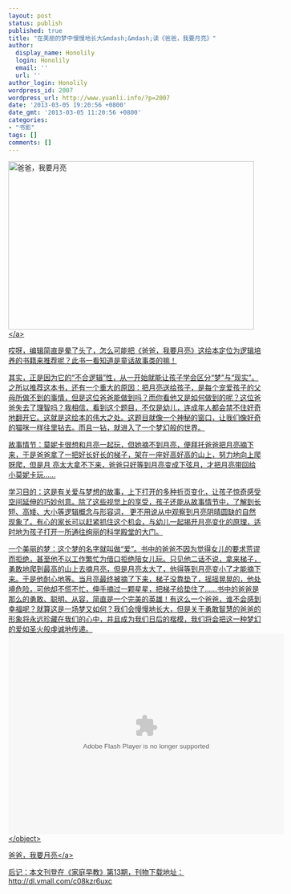 ```yaml
---
layout: post
status: publish
published: true
title: "在美丽的梦中慢慢地长大&mdash;&mdash;读《爸爸，我要月亮》"
author:
  display_name: Honolily
  login: Honolily
  email: ''
  url: ''
author_login: Honolily
wordpress_id: 2007
wordpress_url: http://www.yuanli.info/?p=2007
date: '2013-03-05 19:20:56 +0800'
date_gmt: '2013-03-05 11:20:56 +0800'
categories:
- "书影"
tags: []
comments: []
---
```

<p><a href="http:&#47;&#47;www.yuanli.info&#47;archives&#47;2007.html&#47;u119610586_136872d92d4g214_blog" rel="attachment wp-att-2020"><img src="http:&#47;&#47;www.yuanli.info&#47;wp-content&#47;uploads&#47;2013&#47;03&#47;u119610586_136872d92d4g214_blog.jpg" alt="爸爸，我要月亮" width="490" height="336" class="aligncenter size-full wp-image-2020" &#47;><&#47;a></p>
<p>哎呀，编辑简直是晕了头了，怎么可能把《爸爸，我要月亮》这绘本定位为逻辑培养的书籍来推荐呢？此书一看知道是童话故事类的嘛！</p>
<p>其实，正是因为它的&ldquo;不合逻辑&rdquo;性，从一开始就能让孩子学会区分&ldquo;梦&rdquo;与&ldquo;现实&rdquo;。之所以推荐这本书，还有一个重大的原因：把月亮送给孩子，是每个宠爱孩子的父母所做不到的事情，但是这位爸爸能做到吗？而你看他又是如何做到的呢？这位爸爸失去了理智吗？我相信，看到这个题目，不仅是幼儿，连成年人都会禁不住好奇地翻开它。这就是这绘本的伟大之处。这题目就像一个神秘的窗口，让我们像好奇的猫咪一样往里钻去。而且一钻，就进入了一个梦幻般的世界。</p>
<p>故事情节：莫妮卡很想和月亮一起玩，但她摘不到月亮，便拜托爸爸把月亮摘下来，于是爸爸拿了一把好长好长的梯子，架在一座好高好高的山上，努力地向上爬呀爬，但是月 亮太大拿不下来，爸爸只好等到月亮变成下弦月，才把月亮带回给小莫妮卡玩&hellip;&hellip;</p>
<p>学习目的：这是有关爱与梦想的故事，上下打开的多种折页变化，让孩子惊奇感受空间延伸的巧妙创意。除了这些视觉上的享受，孩子还能从故事情节中，了解到长短、高矮、大小等逻辑概念与形容词， 更不用说从中观察到月亮阴晴圆缺的自然现象了。有心的家长可以赶紧抓住这个机会，与幼儿一起揭开月亮变化的原理，适时地为孩子打开一所通往绚丽的科学殿堂的大门。</p>
<p>一个美丽的梦：这个梦的名字就叫做&ldquo;爱&rdquo;。书中的爸爸不因为觉得女儿的要求荒谬而拒绝，甚至他不以工作繁忙为借口拒绝陪女儿玩。只见他二话不说，拿来梯子，勇敢地爬到最高的山上去摘月亮，但是月亮太大了，他得等到月亮变小了才能摘下来。于是他耐心地等。当月亮最终被摘了下来，梯子没靠垫了，摇摇晃晃的，他处境危险，可他却不慌不忙，伸手摘过一颗星星，把梯子给垫住了&hellip;&hellip;书中的爸爸是那么的勇敢、聪明、从容，简直是一个完美的英雄！有这么一个爸爸，谁不会感到幸福呢？就算这是一场梦又如何？我们会慢慢地长大，但是关于勇敢智慧的爸爸的形象将永远珍藏在我们的心中，并且成为我们日后的楷模，我们将会把这一种梦幻的爱如圣火般虔诚地传递。<br />
<object classid="clsid:d27cdb6e-ae6d-11cf-96b8-444553540000" width="550" height="400" codebase="http:&#47;&#47;download.macromedia.com&#47;pub&#47;shockwave&#47;cabs&#47;flash&#47;swflash.cab#version=6,0,40,0"><param name="src" value="http:&#47;&#47;player.youku.com&#47;player.php&#47;sid&#47;XMjQ5NDYzMzA0&#47;v.swf" &#47;><param name="quality" value="high" &#47;><embed type="application&#47;x-shockwave-flash" width="550" height="400" src="http:&#47;&#47;player.youku.com&#47;player.php&#47;sid&#47;XMTY2OTE2ODQ=&#47;v.swf" quality="high"&#47;><&#47;object></p>
<p><a href="http:&#47;&#47;player.youku.com&#47;player.php&#47;sid&#47;XMTY2OTE2ODQ=&#47;v.swf">爸爸，我要月亮<&#47;a></p>
<p>后记：本文刊登在《家庭早教》第13期，刊物下载地址：http:&#47;&#47;dl.vmall.com&#47;c08kzr6uxc</p>
